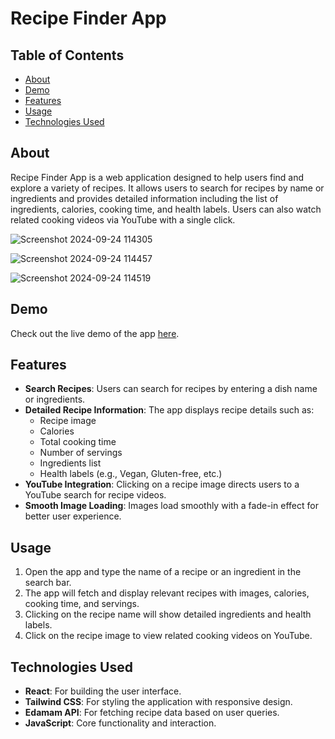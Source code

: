 # Recipe Finder App

## Table of Contents
- [About](#about)
- [Demo](#demo)
- [Features](#features)
- [Usage](#usage)
- [Technologies Used](#technologies-used)

## About
Recipe Finder App is a web application designed to help users find and explore a variety of recipes. It allows users to search for recipes by name or ingredients and provides detailed information including the list of ingredients, calories, cooking time, and health labels. Users can also watch related cooking videos via YouTube with a single click.

![Screenshot 2024-09-24 114305](https://github.com/user-attachments/assets/22a544c6-3b49-439e-96cb-6eafa820d57f)

![Screenshot 2024-09-24 114457](https://github.com/user-attachments/assets/312d4524-0ba8-4ad1-80a0-8e8925cf87f4)

![Screenshot 2024-09-24 114519](https://github.com/user-attachments/assets/d8dfe7db-b169-4eb4-8168-9c57a13f9399)


## Demo
Check out the live demo of the app [here](https://recipe-finder-app-orcin.vercel.app/).


## Features
- **Search Recipes**: Users can search for recipes by entering a dish name or ingredients.
- **Detailed Recipe Information**: The app displays recipe details such as:
  - Recipe image
  - Calories
  - Total cooking time
  - Number of servings
  - Ingredients list
  - Health labels (e.g., Vegan, Gluten-free, etc.)
- **YouTube Integration**: Clicking on a recipe image directs users to a YouTube search for recipe videos.
- **Smooth Image Loading**: Images load smoothly with a fade-in effect for better user experience.

## Usage
1. Open the app and type the name of a recipe or an ingredient in the search bar.
2. The app will fetch and display relevant recipes with images, calories, cooking time, and servings.
3. Clicking on the recipe name will show detailed ingredients and health labels.
4. Click on the recipe image to view related cooking videos on YouTube.

## Technologies Used
- **React**: For building the user interface.
- **Tailwind CSS**: For styling the application with responsive design.
- **Edamam API**: For fetching recipe data based on user queries.
- **JavaScript**: Core functionality and interaction.

